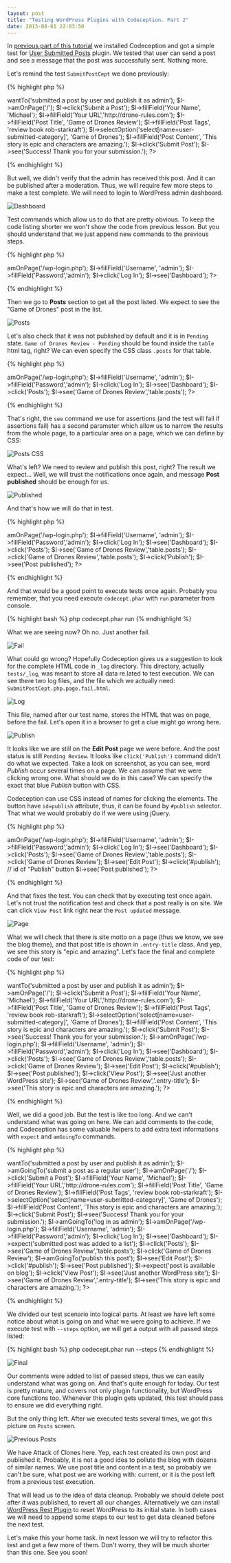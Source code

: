 ```yaml
---
layout: post
title: "Testing WordPress Plugins with Codeception. Part 2"
date: 2013-08-01 22:03:50
---
```


In [previous part of this tutorial](http://codeception.com/07-24-2013/testing-wordpress-plugins.html) we installed Codeception and got a simple test for [User Submitted Posts](http://wordpress.org/plugins/user-submitted-posts/) plugin. We tested that user can send a post and see a message that the post was successfully sent. Nothing more. 

Let's remind the test `SubmitPostCept` we done previously:

{% highlight php %}
<?php
$I = new WebGuy($scenario);
$I->wantTo('submitted a post by user and publish it as admin');
$I->amOnPage('/');
$I->click('Submit a Post');
$I->fillField('Your Name', 'Michael');
$I->fillField('Your URL','http://drone-rules.com');
$I->fillField('Post Title', 'Game of Drones Review');
$I->fillField('Post Tags', 'review book rob-starkraft');
$I->selectOption('select[name=user-submitted-category]', 'Game of Drones');
$I->fillField('Post Content', 'This story is epic and characters are amazing.');
$I->click('Submit Post');
$I->see('Success! Thank you for your submission.');
?>
{% endhighlight %}

But well, we didn't verify that the admin has received this post. And it can be published after a moderation.
Thus, we will require few more steps to make a test complete. We will need to login to WordPress admin dashboard.

![Dashboard](/images/wordpress/wp2_dashboard.png)

Test commands which allow us to do that are pretty obvious. To keep the code listing shorter we won't show the code from previous lesson. But you should understand that we just append new commands to the previous steps.

{% highlight php %}
<?php
$I->amOnPage('/wp-login.php');
$I->fillField('Username', 'admin');
$I->fillField('Password','admin');
$I->click('Log In');
$I->see('Dashboard');
?>
{% endhighlight %}

Then we go to **Posts** section to get all the post listed. We expect to see the "Game of Drones" post in the list. 

![Posts](/images/wordpress/wp2_posts.png)

Let's also check that it was not published by default and it is in `Pending` state. `Game of Drones Review - Pending` should be found inside the `table` html tag, right? We can even specify the CSS class `.posts` for that table.

{% highlight php %}
<?php
$I->amOnPage('/wp-login.php');
$I->fillField('Username', 'admin');
$I->fillField('Password','admin');
$I->click('Log In');
$I->see('Dashboard');
$I->click('Posts');
$I->see('Game of Drones Review','table.posts');
?>
{% endhighlight %}

That's right, the `see` command we use for assertions (and the test will fail if assertions fail) has a second parameter which allow us to narrow the results from the whole page, to a particular area on a page, which we can define by CSS:

![Posts CSS](/images/wordpress/wp2_posts_table_css.png)

What's left? We need to review and publish this post, right?
The result we expect... Well, we will trust the notifications once again, and message **Post published** should be enough for us.

![Published](/images/wordpress/wp2_published.png)

And that's how we will do that in test.

{% highlight php %}
<?php
$I->amOnPage('/wp-login.php');
$I->fillField('Username', 'admin');
$I->fillField('Password','admin');
$I->click('Log In');
$I->see('Dashboard');
$I->click('Posts');
$I->see('Game of Drones Review','table.posts');
$I->click('Game of Drones Review','table.posts');
$I->click('Publish');
$I->see('Post published');
?>
{% endhighlight %}

And that would be a good point to execute tests once again. Probably you remember, that you need execute `codecept.phar` with `run` parameter from console.

{% highlight bash %}
php codecept.phar run
{% endhighlight %}

What we are seeing now? Oh no. Just another fail.

![Fail](/images/wordpress/wp2_fail.png)

What could go wrong? Hopefully Codeception gives us a suggestion to look for the complete HTML code in `_log` directory. This directory, actually  `tests/_log`, was meant to store all data re.lated to test execution. We can see there two log files, and the file which we actually need: `SubmitPostCept.php.page.fail.html`.

![Log](/images/wordpress/wp2_log.png)

This file, named after our test name, stores the HTML that was on page, before the fail. Let's open it in a browser to get a clue might go wrong here.

![Publish](/images/wordpress/wp2_publish.png)

It looks like we are still on the **Edit Post** page we were before. And the post status is still `Pending Review`. It looks like `click('Publish')` command didn't do what we expected. Take a look on screenshot, as you can see, word *Publish* occur several times on a page. We can assume that we were clicking wrong one. What should we do in this case? We can specify the exact that blue *Publish* button with CSS.

Codeception can use CSS instead of names for clicking the elements. The button have `id=publish` attribute, thus, it can be found by `#publish` selector. That what we would probably do if we were using jQuery.

{% highlight php %}
<?php
$I->amOnPage('/wp-login.php');
$I->fillField('Username', 'admin');
$I->fillField('Password','admin');
$I->click('Log In');
$I->see('Dashboard');
$I->click('Posts');
$I->see('Game of Drones Review','table.posts');
$I->click('Game of Drones Review');
$I->see('Edit Post');
$I->click('#publish'); // id of "Publish" button
$I->see('Post published');
?>
{% endhighlight %}

And that fixes the test. You can check that by executing test once again. Let's not trust the notification test and check that a post really is on site. We can click `View Post` link right near the `Post updated` message.

![Page](/images/wordpress/wp2_page.png)

What we will check that there is site motto on a page (thus we know, we see the blog theme),
and that post title is shown in `.entry-title` class. And yep, we see this story is "epic and amazing".
Let's face the final and complete code of our test:

{% highlight php %}
<?php
$I = new WebGuy($scenario);
$I->wantTo('submitted a post by user and publish it as admin');
$I->amOnPage('/');
$I->click('Submit a Post');
$I->fillField('Your Name', 'Michael');
$I->fillField('Your URL','http://drone-rules.com');
$I->fillField('Post Title', 'Game of Drones Review');
$I->fillField('Post Tags', 'review book rob-starkraft');
$I->selectOption('select[name=user-submitted-category]', 'Game of Drones');
$I->fillField('Post Content', 'This story is epic and characters are amazing.');
$I->click('Submit Post');
$I->see('Success! Thank you for your submission.');

$I->amOnPage('/wp-login.php');
$I->fillField('Username', 'admin');
$I->fillField('Password','admin');
$I->click('Log In');
$I->see('Dashboard');
$I->click('Posts');
$I->see('Game of Drones Review','table.posts');
$I->click('Game of Drones Review');
$I->see('Edit Post');
$I->click('#publish');
$I->see('Post published');
$I->click('View Post');
$I->see('Just another WordPress site');
$I->see('Game of Drones Review','.entry-title');
$I->see('This story is epic and characters are amazing.');
?>
{% endhighlight %}

Well, we did a good job. But the test is like too long. And we can't understand what was going on here.
We can add comments to the code, and Codeception has some valuable helpers to add extra text informations with `expect` and `amGoingTo` commands.

{% highlight php %}
<?php
$I = new WebGuy($scenario);
$I->wantTo('submitted a post by user and publish it as admin');

$I->amGoingTo('submit a post as a regular user');
$I->amOnPage('/');
$I->click('Submit a Post');
$I->fillField('Your Name', 'Michael');
$I->fillField('Your URL','http://drone-rules.com');
$I->fillField('Post Title', 'Game of Drones Review');
$I->fillField('Post Tags', 'review book rob-starkraft');
$I->selectOption('select[name=user-submitted-category]', 'Game of Drones');
$I->fillField('Post Content', 'This story is epic and characters are amazing.');
$I->click('Submit Post');
$I->see('Success! Thank you for your submission.');

$I->amGoingTo('log in as admin');
$I->amOnPage('/wp-login.php');
$I->fillField('Username', 'admin');
$I->fillField('Password','admin');
$I->click('Log In');
$I->see('Dashboard');

$I->expect('submitted post was added to a list');
$I->click('Posts');
$I->see('Game of Drones Review','table.posts');
$I->click('Game of Drones Review');

$I->amGoingTo('publish this post');
$I->see('Edit Post');
$I->click('#publish');
$I->see('Post published');

$I->expect('post is available on blog');
$I->click('View Post');
$I->see('Just another WordPress site');
$I->see('Game of Drones Review','.entry-title');
$I->see('This story is epic and characters are amazing.');
?>
{% endhighlight %}

We divided our test scenario into logical parts. At least we have left some notice about what is going on and what we were going to achieve. If we execute test with `--steps` option, we will get a output with all passed steps listed:

{% highlight bash %}
php codecept.phar run --steps
{% endhighlight %}

![Final](/images/wordpress/wp2_final.png)

Our comments were added to list of passed steps, thus we can easily understand what was going on.
And that's quite enough for today. Our test is pretty mature, and covers not only plugin functionality, but WordPress core functions too. Whenever this plugin gets updated, this test should pass to ensure we did everything right.

But the only thing left. After we executed tests several times, we got this picture on `Posts` screen.

![Previous Posts](/images/wordpress/wp2_trash.png)

We have Attack of Clones here. Yep, each test created its own post and published it. Probably, it is not a good idea to pollute the blog with dozens of similar names. We use post title and content in a test, so probably we can't be sure, what post we are working with: current, or it is the post left from a previous test execution. 

That will lead us to the idea of data cleanup. Probably we should delete post after it was published, to revert all our changes. Alternatively we can install [WordPress Rest Plugin](http://wordpress.org/plugins/wordpress-reset/) to reset WordPress to its initial state. In both cases we will need to append some steps to our test to get data cleaned before the next test.

Let's make this your home task. In next lesson we will try to refactor this test and get a few more of them. Don't worry, they will be much shorter than this one. See you soon!